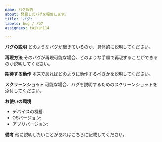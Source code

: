 ```yaml
---
name: バグ報告
about: 発見したバグを報告します。
title: 'バグ: '
labels: bug / バグ
assignees: taikun114

---
```


**バグの説明**
どのようなバグが起きているのか、具体的に説明してください。


**再現方法**
そのバグが再現可能な場合、どのような手順で再現することができるのか説明してください。


**期待する動作**
本来であればどのように動作するべきかを説明してください。


**スクリーンショット**
可能な場合、バグを説明するためのスクリーンショットを添付してください。


**お使いの環境**
 - デバイスの機種: 
 - OSバージョン: 
 - アプリバージョン: 


**備考**
他に説明したいことがあればこちらに記載してください。
